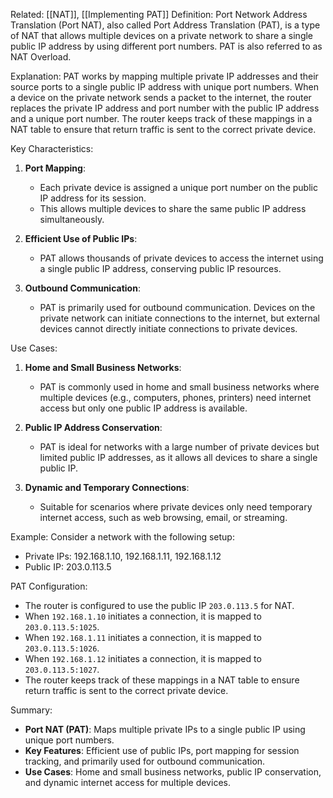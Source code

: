 Related: [[NAT]], [[Implementing PAT]]
Definition:
Port Network Address Translation (Port NAT), also called Port Address Translation (PAT), is a type of NAT that allows multiple devices on a private network to share a single public IP address by using different port numbers. PAT is also referred to as NAT Overload.

Explanation:
PAT works by mapping multiple private IP addresses and their source ports to a single public IP address with unique port numbers. When a device on the private network sends a packet to the internet, the router replaces the private IP address and port number with the public IP address and a unique port number. The router keeps track of these mappings in a NAT table to ensure that return traffic is sent to the correct private device.

Key Characteristics:
1. **Port Mapping**:
   - Each private device is assigned a unique port number on the public IP address for its session.
   - This allows multiple devices to share the same public IP address simultaneously.

2. **Efficient Use of Public IPs**:
   - PAT allows thousands of private devices to access the internet using a single public IP address, conserving public IP resources.

3. **Outbound Communication**:
   - PAT is primarily used for outbound communication. Devices on the private network can initiate connections to the internet, but external devices cannot directly initiate connections to private devices.

Use Cases:
1. **Home and Small Business Networks**:
   - PAT is commonly used in home and small business networks where multiple devices (e.g., computers, phones, printers) need internet access but only one public IP address is available.

2. **Public IP Address Conservation**:
   - PAT is ideal for networks with a large number of private devices but limited public IP addresses, as it allows all devices to share a single public IP.

3. **Dynamic and Temporary Connections**:
   - Suitable for scenarios where private devices only need temporary internet access, such as web browsing, email, or streaming.

Example:
Consider a network with the following setup:
- Private IPs: 192.168.1.10, 192.168.1.11, 192.168.1.12
- Public IP: 203.0.113.5

PAT Configuration:
- The router is configured to use the public IP `203.0.113.5` for NAT.
- When `192.168.1.10` initiates a connection, it is mapped to `203.0.113.5:1025`.
- When `192.168.1.11` initiates a connection, it is mapped to `203.0.113.5:1026`.
- When `192.168.1.12` initiates a connection, it is mapped to `203.0.113.5:1027`.
- The router keeps track of these mappings in a NAT table to ensure return traffic is sent to the correct private device.

Summary:
- **Port NAT (PAT)**: Maps multiple private IPs to a single public IP using unique port numbers.
- **Key Features**: Efficient use of public IPs, port mapping for session tracking, and primarily used for outbound communication.
- **Use Cases**: Home and small business networks, public IP conservation, and dynamic internet access for multiple devices.
